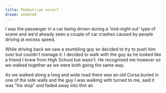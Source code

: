 ```yaml
---
title: Pedestrian escort
dream: undated
---
```


I was the passenger in a car being driven during a 'mid-night out' type of scene and we'd already seen a couple of car crashes caused by people driving at excess speed.

While driving back we saw a stumbling guy so decided to try to push him over but couldn't manage it. I decided to walk with the guy as he looked like a friend I knew from High School <!-- RoK --> but wasn't. He recognised me however so we walked together as we were both going the same way.

As we walked along a long and wide road there was an old Corsa buried in one of the side walls and the guy I was walking with turned to me, said it was "his stop" and faded away into thin air.